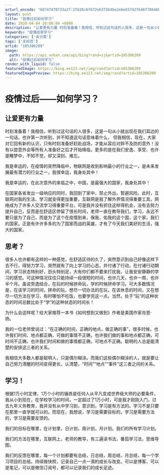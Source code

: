```yaml
---
arturl_encode: "68747470733a2f:2f626c6f672e6373646e2e6e65742f646f70646b667364732f:61727469636c652f64657461696c732f313035333036323039"
layout: post
title: "疫情过后如何学习"
date: 2020-04-04 10:00:04 +0800
description: "让爱更有力量 时刻准备着！我相信，听到过这句话的人很多，这是一句从小就出现在我们耳边的一句话。也许第"
keywords: "疫情结束学习"
categories: ['未分类']
tags: ['无标签']
artid: "105306209"
image:
  path: https://api.vvhan.com/api/bing?rand=sj&artid=105306209
  alt: "疫情过后如何学习"
render_with_liquid: false
featuredImage: https://bing.ee123.net/img/rand?artid=105306209
featuredImagePreview: https://bing.ee123.net/img/rand?artid=105306209
---
```


# 疫情过后——如何学习？

## 让爱更有力量

时刻准备着！我相信，听到过这句话的人很多，这是一句从小就出现在我们耳边的一句话。也许第一次听到，并不知道这句话意味着什么， 但我相信，现在，大家对它回有新的认识，只有时刻准备好赶赴战场，才能从容应对猝不及防的意外！没有以尝意外会等所有人准备好之后才开始降临，更多的是在我们安逸、享受、也许是睡梦中，不知不觉，却又深刻、难忘。

我是幸运的，在疫情的突然降临中，物联网是收到影响最小的行业之一，是未来发展最有潜力的行业之一，我很幸运，我身处其中！

我是幸运的，在此次意外的来临之中，中国，是最强大的国家，我身处其中！

在国家各省发出一级响应的同时，我回到了家中，禁止外出，暂避风险。此时，互联网对我的生活、学习就变得更加重要，互联网是我了解外界情况得重要工具，网络成为了许多人交流学习得重要平台。可是我并没有抓住这样得机会，没有去努力提升自己，反而是在舒适区停留了很长时间，老师一直在教导我们，学习，永远不要只是为了自己，而是为了这个在疫情到来，保我，佑我的这个国，这个家，我们的国家。正是有许许多多的为了国家而战的英雄，才有了今天我们美好的生活，强大的国家。

## 思考？

很多人也许都有这样的一种感觉，在舒适区待的久了，突然意识到自己好像这样下去不行，得努力学习，突然就有了向上学习的心态，并付诸了行动，在付诸行动期间，学习状态特别好，劲头特别足，大有你们都不要来打扰我，让我安安静静的学习的感觉。可这种情况往往只能持续一段很短的时间，也许几天，也许一周，也许半个月。虽说劳逸结合，在玩的时候拼命玩，学的时候拼命学习。可大多数情况是，在该学习的时间，拼命的玩，想尽一切办法的在玩，在该休息的时间，又在想尽一切方法在学习，有时哪怕不吃饭，也要学完这一点。当然，处于“玩”的这种状态的时间总数比处于“学”的这种状态的时间长！

为什么会这样呢？给大家推荐一本书《如何想到又做到》作者是美国作家肖恩·扬。

我的一位老师曾说过：“在正确的时间，正确的地点，做正确的事”，很多时候，也许我们时间、地点都正确，可做的事情不正确，也许我们做的事和地点都正确，可时间不正确，也许我们时间和做的事情都正确，可地点不正确。聪明的人总是能清楚的安排这三者的关系。

我相信大多数人都是聪明人，只是偶尔糊涂。而我们这些偶尔糊涂的人，就是要让自己努力清醒的时间变得更长，认清楚，“时间”“地点”“事件”这三者之间的关系。

## 学习！

根据1万小时定律，1万个小时的锤炼是任何人从平凡变成世界级大师的必要条件，我从小到现在，在学校学习的时间，一定超过了1万小时，可是我才刚刚入门，过去九年义务教育，我并没有从中学习到，意识到，学习是有方法的。学习不是只要在那里一直学就可以的。而现在，我想说，学习是需要目标的，学习是需要方法的，学习是需要反馈的。

我们的目标在哪里，在计划里，日计划，周计划，月计划。我们的所有学习计划。

我们的方法在哪里，互联网上，老师的教导，有三遍读书法，番茄学习法，思维导图。

我们的反馈在哪里，每一个计划都要有总结，日总结，周总结，月总结，每一个学习项目的总结。持续做快照，记录自己一点一滴的成长与改变。可以是博客，可以是笔记，可以是微信订阅号，都可以记录我们的成长足迹。